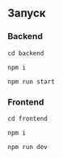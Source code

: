 
## Запуск

### Backend

`cd backend`

`npm i`

`npm run start`

### Frontend

`cd frontend`

`npm i`

`npm run dev`
